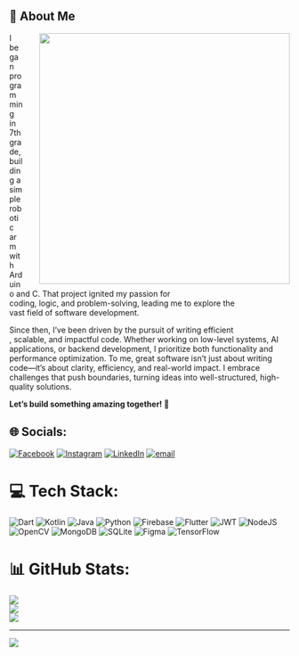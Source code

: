 ## 👋 About Me

<img align="right" src="https://i.pinimg.com/originals/66/83/3e/66833e07d6fb9eb5d724e47d0c814285.gif" width="450px" style="margin-left: 30px;">

I began programming in 7th grade, building a simple robotic     
arm with Arduino and C. That project ignited my passion for   
coding, logic, and problem-solving, leading me to explore the  
vast field of software development.

Since then, I’ve been driven by the pursuit of writing efficient  
, scalable, and impactful code. Whether working on low-level
 systems, AI applications, or backend development, I prioritize both functionality and performance optimization.
To me, great software isn’t just about writing code—it’s about clarity, efficiency, and real-world impact. I embrace challenges that push boundaries, turning ideas into well-structured, high-quality solutions.

**Let’s build something amazing together! 🚀**



## 🌐 Socials:
[![Facebook](https://img.shields.io/badge/Facebook-%231877F2.svg?logo=Facebook&logoColor=white)](https://facebook.com/https://www.facebook.com/ducanh.buile.56/) [![Instagram](https://img.shields.io/badge/Instagram-%23E4405F.svg?logo=Instagram&logoColor=white)](https://instagram.com/https://www.instagram.com/ducanh.2505/) [![LinkedIn](https://img.shields.io/badge/LinkedIn-%230077B5.svg?logo=linkedin&logoColor=white)](https://linkedin.com/in/https://www.linkedin.com/in/john-bui-a10783335/) [![email](https://img.shields.io/badge/Email-D14836?logo=gmail&logoColor=white)](mailto:buileducanh25@gmail.com) 

# 💻 Tech Stack:
![Dart](https://img.shields.io/badge/dart-%230175C2.svg?style=flat&logo=dart&logoColor=white) ![Kotlin](https://img.shields.io/badge/kotlin-%237F52FF.svg?style=flat&logo=kotlin&logoColor=white) ![Java](https://img.shields.io/badge/java-%23ED8B00.svg?style=flat&logo=openjdk&logoColor=white) ![Python](https://img.shields.io/badge/python-3670A0?style=flat&logo=python&logoColor=ffdd54) ![Firebase](https://img.shields.io/badge/firebase-%23039BE5.svg?style=flat&logo=firebase) ![Flutter](https://img.shields.io/badge/Flutter-%2302569B.svg?style=flat&logo=Flutter&logoColor=white) ![JWT](https://img.shields.io/badge/JWT-black?style=flat&logo=JSON%20web%20tokens) ![NodeJS](https://img.shields.io/badge/node.js-6DA55F?style=flat&logo=node.js&logoColor=white) ![OpenCV](https://img.shields.io/badge/opencv-%23white.svg?style=flat&logo=opencv&logoColor=white) ![MongoDB](https://img.shields.io/badge/MongoDB-%234ea94b.svg?style=flat&logo=mongodb&logoColor=white) ![SQLite](https://img.shields.io/badge/sqlite-%2307405e.svg?style=flat&logo=sqlite&logoColor=white) ![Figma](https://img.shields.io/badge/figma-%23F24E1E.svg?style=flat&logo=figma&logoColor=white) ![TensorFlow](https://img.shields.io/badge/TensorFlow-%23FF6F00.svg?style=flat&logo=TensorFlow&logoColor=white)
# 📊 GitHub Stats:
![](https://github-readme-stats.vercel.app/api?username=DucAnh025&theme=dark&hide_border=false&include_all_commits=false&count_private=false)<br/>
![](https://github-readme-streak-stats.herokuapp.com/?user=DucAnh025&theme=dark&hide_border=false)<br/>
![](https://github-readme-stats.vercel.app/api/top-langs/?username=DucAnh025&theme=dark&hide_border=false&include_all_commits=false&count_private=false&layout=compact)

---
[![](https://visitcount.itsvg.in/api?id=DucAnh025&icon=1&color=1)](https://visitcount.itsvg.in)

<!-- Proudly created with GPRM ( https://gprm.itsvg.in ) -->

